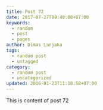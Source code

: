 ```yaml
---
title: Post 72
date: 2017-07-27T09:40:08+07:00
keywords:
  - random
  - post
  - pages
author: Dimas Lanjaka
tags:
  - random post
  - untagged
category:
  - random post
  - uncategorized
updated: 2016-01-23T11:18:58+07:00
---
```

This is content of post 72